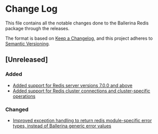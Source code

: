 # Change Log
This file contains all the notable changes done to the Ballerina Redis package through the releases.

The format is based on [Keep a Changelog](https://keepachangelog.com/en/1.0.0/), and this project adheres to [Semantic Versioning](https://semver.org/spec/v2.0.0.html).

## [Unreleased]
### Added
- [Added support for Redis server versions 7.0.0 and above](https://github.com/ballerina-platform/module-ballerinax-redis/pull/199)
- [Added support for Redis cluster connections and cluster-specific operations](https://github.com/ballerina-platform/module-ballerinax-redis/pull/200)

### Changed
- [Improved exception handling to return redis module-specific error types, instead of Ballerina generic error values](https://github.com/ballerina-platform/module-ballerinax-redis/pull/197)
